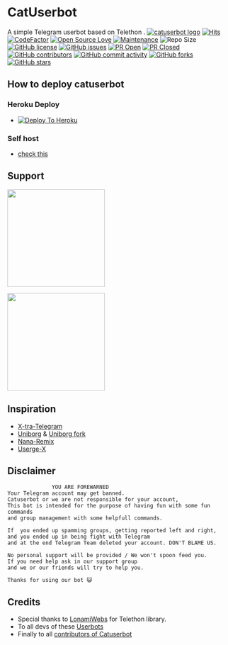 # CatUserbot
A simple Telegram userbot based on Telethon .
[![catuserbot logo](https://telegra.ph/file/8dee609d275d9e650b3ee.jpg)](https://dashboard.heroku.com/new?button-url=https%3A%2F%2Fgithub.com%2FTFT9T%2Fcatuserbot%2Ftree%2Fbugs&template=https%3A%2F%2Fgithub.com%2FTFT9T%2Fcatuserbot)
[![Hits](https://hits.seeyoufarm.com/api/count/incr/badge.svg?url=https%3A%2F%2Fgithub.com%2FTFT9T%2Fcatuserbot&count_bg=%2379C83D&title_bg=%23555555&icon=&icon_color=%23E7E7E7&title=hits&edge_flat=false)](https://github.com/TFT9T/catuserbot)
[![CodeFactor](https://www.codefactor.io/repository/github/TFT9T/catuserbot/badge?&style=flat-square)](https://www.codefactor.io/repository/github/TFT9T/catuserbot)
[![Open Source Love](https://badges.frapsoft.com/os/v2/open-source.png?v=103)](https://github.com/ellerbrock/open-source-badges/)
[![Maintenance](https://img.shields.io/badge/Maintained%3F-yes-green?&style=flat-square)](https://GitHub.com/TFT9T/catuserbot/graphs/commit-activity) 
![Repo Size](https://img.shields.io/github/repo-size/TFT9T/catuserbot?&style=flat-square&logo=github)
[![GitHub license](https://img.shields.io/github/license/TFT9T/catuserbot?&style=flat-square&logo=github)](https://github.com/TFT9T/catuserbot/blob/master/LICENSE)
[![GitHub issues](https://img.shields.io/github/issues/TFT9T/catuserbot?&style=flat-square&logo=github)](https://github.com/TFT9T/catuserbot/issues)
[![PR Open](https://img.shields.io/github/issues-pr/TFT9T/catuserbot?&style=flat-square&logo=github)](https://github.com/TFT9T/catuserbot/pulls)
[![PR Closed](https://img.shields.io/github/issues-pr-closed/TFT9T/catuserbot?&style=flat-square&logo=github)](https://github.com/TFT9T/catuserbot/pulls?q=is:closed)
[![GitHub contributors](https://img.shields.io/github/contributors/TFT9T/catuserbot?&style=flat-square&logo=github)](https://GitHub.com/TFT9T/catuserbot/graphs/contributors/)
[![GitHub commit activity](https://img.shields.io/github/commit-activity/m/TFT9T/catuserbot?&style=flat-square&logo=github)](https://github.com/TFT9T/catuserbot/graphs/commit-activity)
[![GitHub forks](https://img.shields.io/github/forks/TFT9T/catuserbot?&style=flat-square&logo=github)](https://github.com/TFT9T/catuserbot/fork)
[![GitHub stars](https://img.shields.io/github/stars/TFT9T/catuserbot?&style=flat-square&logo=github)](https://github.com/TFT9T/catuserbot/stargazers)



## How to deploy catuserbot
### Heroku Deploy
  - [![Deploy To Heroku](https://www.herokucdn.com/deploy/button.svg)](https://github.com/TFT9T/nekopack)

### Self host
  - [check this](https://catuserbot.gitbook.io/catuserbot/tutorial/self-host)
  
## Support
   <a href="https://t.me/TFT4T"><img src="https://img.shields.io/badge/Channel%20Support%3F-yes-green?&style=flat-square?&logo=telegram" width=220px></a></p>
   <a href="https://t.me/TFT0T"><img src="https://img.shields.io/badge/Group%20Support%3F-yes-green?&style=flat-square?&logo=telegram" width=220px></a></p>
   
## Inspiration
   - [X-tra-Telegram](https://github.com/Dark-Princ3/X-tra-Telegram)
   - [Uniborg](https://github.com/SpEcHiDe/UniBorg) & [Uniborg fork](https://github.com/ravana69/PornHub)
   - [Nana-Remix](https://github.com/pokurt/Nana-Remix)
   - [Userge-X](https://github.com/code-rgb/USERGE-X/)
   
## Disclaimer

```
              YOU ARE FOREWARNED
Your Telegram account may get banned.   
Catuserbot or we are not responsible for your account, 
This bot is intended for the purpose of having fun with some fun commands 
and group management with some helpfull commands.

If  you ended up spamming groups, getting reported left and right, 
and you ended up in being fight with Telegram 
and at the end Telegram Team deleted your account. DON'T BLAME US.

No personal support will be provided / We won't spoon feed you. 
If you need help ask in our support group 
and we or our friends will try to help you.

Thanks for using our bot 😺
```

## Credits
   - Special thanks to [LonamiWebs](https://github.com/LonamiWebs/Telethon/) for Telethon library.
   - To all devs of these [Userbots](https://github.com/TFT9T/catuserbot/tree/bugs#inspiration)
   - Finally to all [contributors of Catuserbot](https://github.com/TFT9T/catuserbot/graphs/contributors)
